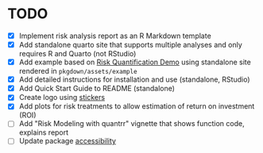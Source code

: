 # TODO

- [x] Implement risk analysis report as an R Markdown template
- [x] Add standalone quarto site that supports multiple analyses and only requires R and Quarto (not RStudio)
- [x] Add example based on [Risk Quantification Demo](https://jabenninghoff.github.io/security/analysis/rq-demo.html) using standalone site rendered in `pkgdown/assets/example`
- [x] Add detailed instructions for installation and use (standalone, RStudio)
- [x] Add Quick Start Guide to README (standalone)
- [x] Create logo using [stickers](https://github.com/jabenninghoff/stickers)
- [x] Add plots for risk treatments to allow estimation of return on investment (ROI)
- [ ] Add "Risk Modeling with quantrr" vignette that shows function code, explains report
- [ ] Update package [accessibility](https://pkgdown.r-lib.org/articles/accessibility.html)
